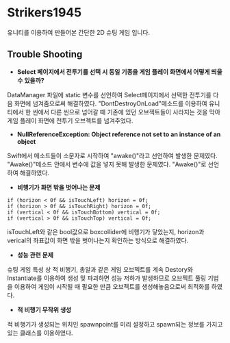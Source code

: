 # Strikers1945

유니티를 이용하여 만들어본 간단한 2D 슈팅 게임 입니다.

## Trouble Shooting

- **Select 페이지에서 전투기를 선택 시 동일 기종을 게임 플레이 화면에서 어떻게 띄울 수 있을까?**

DataManager 파일에 static 변수를 선언하여 Select페이지에서 선택한 전투기를 다음 화면에 넘겨줌으로써 해결하였다.
"DontDestroyOnLoad"메소드를 이용하여 유니티에서 한 씬에서 다른 씬으로 넘어갈 때 기존에 있던 오브젝트들이 사라지는 것을 막아 게임 플레이 화면에 전투기 오브젝트를 넘겨주었다.
- **NullReferenceException: Object reference not set to an instance of an object**

Swift에서 메소드들이 소문자로 시작하여 "awake()"라고 선언하여 발생한 문제였다. "Awake()"메소드 안에서 변수에 값을 넣지 못해 발생한 문제였다. "Awake()"로 선언하여 해결하였다.
- **비행기가 화면 밖을 벗어나는 문제**

```
if (horizon < 0f && isTouchLeft) horizon = 0f;
if (horizon > 0f && isTouchRight) horizon = 0f;
if (vertical < 0f && isTouchBottom) vertical = 0f;
if (vertical > 0f && isTouchTop) vertical = 0f;
```
isTouchLeft와 같은 bool값으로 boxcollider에 비행기가 닿았는지, horizon과 verical의 좌표값이 화면 밖을 벗어나는지 확인하는 방식으로 해결하였다.
- **성능 관련 문제**

슈팅 게임 특성 상 적 비행기, 총알과 같은 게임 오브젝트를 계속 Destory와 Instantiate를 이용하여 생성 및 파괴하면 성능 저하가 발생하므로 오브젝트 풀링 기법을 이용하여 게임이 시작될 때 필요한 만큼 오브젝트를 생성해놓음으로써 최적화를 하였다.
- **적 비행기 무작위 생성**

적 비행기가 생성되는 위치인 spawnpoint를 미리 설정하고 spawn되는 정보를 가지고 있는 클래스를 이용하였다.
